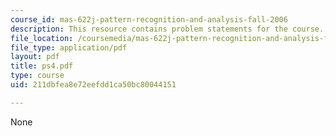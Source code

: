 ```yaml
---
course_id: mas-622j-pattern-recognition-and-analysis-fall-2006
description: This resource contains problem statements for the course.
file_location: /coursemedia/mas-622j-pattern-recognition-and-analysis-fall-2006/211dbfea8e72eefdd1ca50bc80044151_ps4.pdf
file_type: application/pdf
layout: pdf
title: ps4.pdf
type: course
uid: 211dbfea8e72eefdd1ca50bc80044151

---
```

None